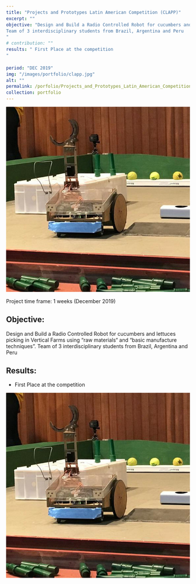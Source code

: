 ```yaml
---
title: "Projects and Prototypes Latin American Competition (CLAPP)"
excerpt: ""
objective: "Design and Build a Radio Controlled Robot for cucumbers and lettuces picking in Vertical Farms using “raw materials“ and “basic manufacture techniques”.
Team of 3 interdisciplinary students from Brazil, Argentina and Peru 
"
# contribution: ""
results: " First Place at the competition
"

period: "DEC 2019"
img: "/images/portfolio/clapp.jpg"
alt: ""
permalink: /porfolio/Projects_and_Prototypes_Latin_American_Competition_(CLAPP)
collection: portfolio
---
```


<img src="/images/portfolio/clapp.jpg"/>

Project time frame: 1 weeks (December  2019)

## Objective:
Design and Build a Radio Controlled Robot for cucumbers and lettuces picking in Vertical Farms using “raw materials“ and “basic manufacture techniques”.
Team of 3 interdisciplinary students from Brazil, Argentina and Peru 

## Results:
- First Place at the competition


<img src="/images/portfolio/clapp.jpg"/>